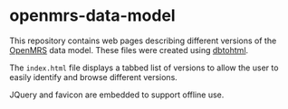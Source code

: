 openmrs-data-model
==================

This repository contains web pages describing different versions of 
the [OpenMRS](https://openmrs.org/) data model. These files were 
created using [dbtohtml](https://github.com/bmamlin/dbtohtml).

The `index.html` file displays a tabbed list of versions to allow 
the user to easily identify and browse different versions.

JQuery and favicon are embedded to support offline use. 
